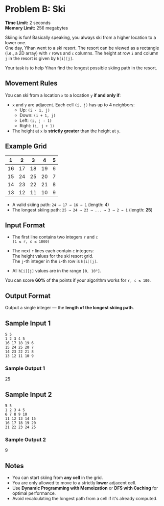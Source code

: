 # Problem B: Ski

**Time Limit:** 2 seconds  
**Memory Limit:** 256 megabytes  

Skiing is fun! Basically speaking, you always ski from a higher location to a lower one.  
One day, Yihan went to a ski resort. The resort can be viewed as a rectangle (i.e., a 2D array) with `r` rows and `c` columns. The height at row `i` and column `j` in the resort is given by `h[i][j]`.

Your task is to help Yihan find the longest possible skiing path in the resort.



## Movement Rules

You can ski from a location `x` to a location `y` **if and only if**:

- `x` and `y` are adjacent. Each cell `(i, j)` has up to 4 neighbors:  
  - Up: `(i - 1, j)`  
  - Down: `(i + 1, j)`  
  - Left: `(i, j - 1)`  
  - Right: `(i, j + 1)`
- The height at `x` is **strictly greater** than the height at `y`.



## Example Grid

|  1  |  2  |  3  |  4  |  5  |
|--|--|--|--|--|
| 16  | 17  | 18  | 19  |  6  |
| 15  | 24  | 25  | 20  |  7  |
| 14  | 23  | 22  | 21  |  8  |
| 13  | 12  | 11  | 10  |  9  |


- A valid skiing path: `24 → 17 → 16 → 1` (length: 4)  
- The longest skiing path: `25 → 24 → 23 → ... → 3 → 2 → 1` (length: **25**)



## Input Format

- The first line contains two integers `r` and `c`  
  `(1 ≤ r, c ≤ 1000)`

- The next `r` lines each contain `c` integers:  
  The height values for the ski resort grid.  
  The `j`-th integer in the `i`-th row is `h[i][j]`.  

- All `h[i][j]` values are in the range `[0, 10⁹]`.

You can score **60%** of the points if your algorithm works for `r, c ≤ 100`.



## Output Format

Output a single integer — the **length of the longest skiing path**.



## Sample Input 1
```
5 5
1 2 3 4 5
16 17 18 19 6
15 24 25 20 7
14 23 22 21 8
13 12 11 10 9
```
### Sample Output 1

25



## Sample Input 2
```
5 5
1 2 3 4 5
6 7 8 9 10
11 12 13 14 15
16 17 18 19 20
21 22 23 24 25
```
### Sample Output 2
9

## Notes

- You can start skiing from **any cell** in the grid.
- You are only allowed to move to a strictly **lower** adjacent cell.
- Use **Dynamic Programming with Memoization** or **DFS with Caching** for optimal performance.
- Avoid recalculating the longest path from a cell if it's already computed.



